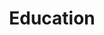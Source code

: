 ---
title: Education 
order: 2
description: Develop your project’s PoC, expand your programming expertise, and gain recognized certifications.
---